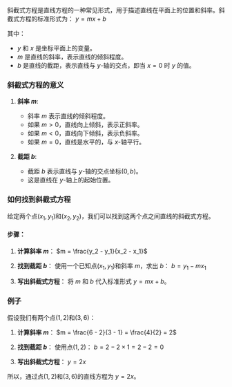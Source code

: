 斜截式方程是直线方程的一种常见形式，用于描述直线在平面上的位置和斜率。斜截式方程的标准形式为：
$y = mx + b$

其中：
- $y$ 和 $x$ 是坐标平面上的变量。
- $m$ 是直线的斜率，表示直线的倾斜程度。
- $b$ 是直线的截距，表示直线与 $y$-轴的交点，即当 $x = 0$ 时 $y$ 的值。

### 斜截式方程的意义

1. **斜率 $m$**:
   - 斜率 $m$ 表示直线的倾斜程度。
   - 如果 $m > 0$，直线向上倾斜，表示正斜率。
   - 如果 $m < 0$，直线向下倾斜，表示负斜率。
   - 如果 $m = 0$，直线是水平的，与 $x$-轴平行。

2. **截距 $b$**:
   - 截距 $b$ 表示直线与 $y$-轴的交点坐标$(0, b)$。
   - 这是直线在 $y$-轴上的起始位置。

### 如何找到斜截式方程

给定两个点$(x_1, y_1)$和$(x_2, y_2)$，我们可以找到这两个点之间直线的斜截式方程。

#### 步骤：

1. **计算斜率 $m$**：
   $m = \frac{y_2 - y_1}{x_2 - x_1}$

2. **找到截距 $b$**：
   使用一个已知点$(x_1, y_1)$和斜率 $m$，求出 $b$：
   $b = y_1 - mx_1$

3. **写出斜截式方程**：
   将 $m$ 和 $b$ 代入标准形式 $y = mx + b$。

### 例子

假设我们有两个点$(1, 2)$和$(3, 6)$：

1. **计算斜率 $m$**：
   $m = \frac{6 - 2}{3 - 1} = \frac{4}{2} = 2$

2. **找到截距 $b$**：
   使用点$(1, 2)$：
   $b = 2 - 2 \times 1 = 2 - 2 = 0$

3. **写出斜截式方程**：
   $y = 2x$

所以，通过点$(1, 2)$和$(3, 6)$的直线方程为 $y = 2x$。
